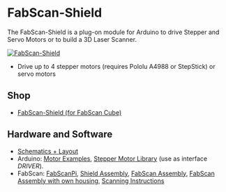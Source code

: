 # FabScan-Shield
The FabScan-Shield is a plug-on module for Arduino to drive Stepper and Servo Motors or to build a 3D Laser Scanner.

[![FabScan-Shield](https://github.com/watterott/FabScan-Shield/raw/master/hardware/FabScan-Shield_v11.jpg)](http://www.watterott.com/en/Arduino-FabScan-Shield)

* Drive up to 4 stepper motors (requires Pololu A4988 or StepStick) or servo motors


## Shop
* [FabScan-Shield (for FabScan Cube)](http://www.watterott.com/en/Arduino-FabScan-Shield)


## Hardware and Software
* [Schematics + Layout](https://github.com/watterott/FabScan-Shield/tree/master/hardware)
* Arduino: [Motor Examples](https://github.com/watterott/FabScan-Shield/tree/master/software), [Stepper Motor Library](http://www.airspayce.com/mikem/arduino/AccelStepper/) (use as interface *DRIVER*).
* FabScan: [FabScanPi](http://fabscan.org), [Shield Assembly](http://hci.rwth-aachen.de/fabscan_shield), [FabScan Assembly](http://32b.it/assembly-fabscan-by-wetterott-my-personal-instruction-guide/), [FabScan Assembly with own housing](http://www.instructables.com/id/DIY-Arduino-3D-Laser-Scanner/), [Scanning Instructions](http://www.mariolukas.de/2014/07/scannen-mit-dem-fabscan/)
